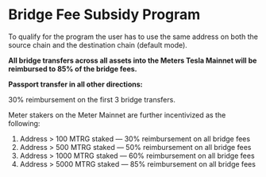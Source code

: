 # Bridge Fee Subsidy Program

To qualify for the program the user has to use the same address on both the source chain and the destination chain \(default mode\).

**All bridge transfers across all assets into the Meters Tesla Mainnet will be reimbursed to 85% of the bridge fees.** 

**Passport transfer in all other directions:** 

30% reimbursement on the first 3 bridge transfers. 

Meter stakers on the Meter Mainnet are further incentivized as the following: 

1. Address &gt; 100 MTRG staked — 30% reimbursement on all bridge fees 
2. Address &gt; 500 MTRG staked — 50% reimbursement on all bridge fees 
3. Address &gt; 1000 MTRG staked — 60% reimbursement on all bridge fees 
4. Address &gt; 5000 MTRG staked — 85% reimbursement on all bridge fees

